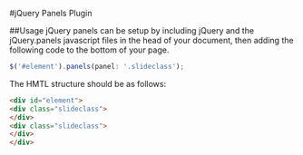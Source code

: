 #jQuery Panels Plugin

##Usage
jQuery panels can be setup by including jQuery and the jQuery.panels javascript files in the head of your document, then adding the following code to the bottom of your page.

```javascript
$('#element').panels(panel: '.slideclass');
```

The HMTL structure should be as follows:
```html
<div id="element">
<div class="slideclass">
</div>
<div class="slideclass">
</div>
</div>
```